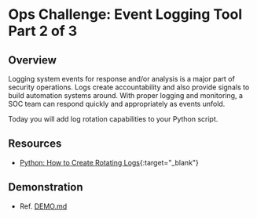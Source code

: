 # Ops Challenge: Event Logging Tool Part 2 of 3

## Overview

Logging system events for response and/or analysis is a major part of security operations. Logs create accountability and also provide signals to build automation systems around. With proper logging and monitoring, a SOC team can respond quickly and appropriately as events unfold.

Today you will add log rotation capabilities to your Python script.

## Resources

- [Python: How to Create Rotating Logs](https://www.blog.pythonlibrary.org/2014/02/11/python-how-to-create-rotating-logs/){:target="_blank"}

## Demonstration

- Ref. [DEMO.md](DEMO.md)
